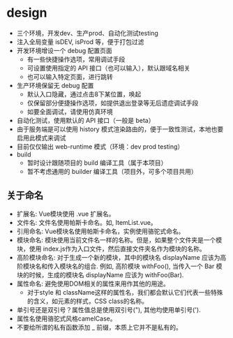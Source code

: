 # design

- 三个环境，开发dev、生产prod、自动化测试testing
- 注入全局变量 isDEV, isProd 等，便于打包过滤
- 开发环境增设一个 debug 配置页面
  - 有一些快捷操作选项，常用调试手段
  - 可设置使用指定的 API 接口（也可以输入），默认跟域名相关
  - 也可以输入特定页面，进行跳转
- 生产环境保留无 debug 配置
  - 默认入口隐藏，通过点击8下某位置，唤起
  - 仅保留部分便捷操作选项，如提供退出登录等无后遗症调试手段
  - 如要全面调试，请使用仿真环境
- 自动化测试，使用默认的 API 接口（一般是 beta）
- 由于服务端是可以使用 history 模式渲染路由的，便于一致性测试，本地也要启用此模式来调试
- 目前仅仅输出 web-runtime 模式（环境：dev prod testing）
- build
  - 暂时设计跟随项目的 build 编译工具（属于本项目）
  - 暂不考虑通用的 builder 编译工具（项目外，可多个项目共用）

## 关于命名

- 扩展名: Vue模块使用 .vue 扩展名。
- 文件名: 文件名使用帕斯卡命名。如, ItemList.vue。
- 引用命名: Vue模块名使用帕斯卡命名，实例使用骆驼式命名。
- 模块命名: 模块使用当前文件名一样的名称。但是，如果整个文件夹是一个模块，使用 index.js作为入口文件，然后直接文件夹名作为模块的名称。
- 高阶模块命名: 对于生成一个新的模块，其中的模块名 displayName 应该为高阶模块名和传入模块名的组合. 例如, 高阶模块 withFoo(), 当传入一个 Bar 模块的时候，生成的模块名 displayName 应该为 withFoo(Bar).
- 属性命名: 避免使用DOM相关的属性来用作其他的用途。
  - 对于style 和 className这样的属性名，我们都会默认它们代表一些特殊的含义，如元素的样式，CSS class的名称。
- 单引号还是双引号？属性值总是使用双引号("), 其他均使用单引号(').
- 属性名使用骆驼式风格camelCase。
- 不要给所谓的私有函数添加 _ 前缀，本质上它并不是私有的。
